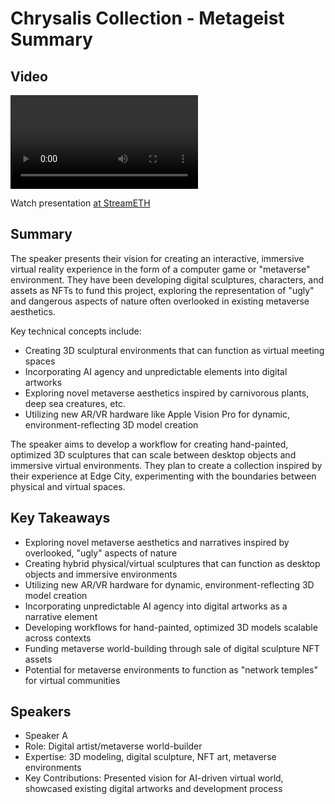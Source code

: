 # Chrysalis Collection - Metageist Summary

## Video
<video id="video" controls></video>
<script src="https://vod-cdn.lp-playback.studio/raw/jxf4iblf6wlsyor6526t4tcmtmqa/catalyst-vod-com/hls/df169k6jv8i74ylw/index.m3u8"></script>
<script>
  var video = document.getElementById('video');
  var videoSrc = 'https://vod-cdn.lp-playback.studio/raw/jxf4iblf6wlsyor6526t4tcmtmqa/catalyst-vod-com/hls/df169k6jv8i74ylw/index.m3u8';
  if (Hls.isSupported()) {
    var hls = new Hls();
    hls.loadSource(videoSrc);
    hls.attachMedia(video);
  }
  else if (video.canPlayType('application/vnd.apple.mpegurl')) {
    video.src = videoSrc;
  }
</script>

Watch presentation [at StreamETH](https://streameth.org/edge_city/watch?session=670e4c2250c4a85480bfaf27)

## Summary
The speaker presents their vision for creating an interactive, immersive virtual reality experience in the form of a computer game or "metaverse" environment. They have been developing digital sculptures, characters, and assets as NFTs to fund this project, exploring the representation of "ugly" and dangerous aspects of nature often overlooked in existing metaverse aesthetics.

Key technical concepts include:

- Creating 3D sculptural environments that can function as virtual meeting spaces
- Incorporating AI agency and unpredictable elements into digital artworks
- Exploring novel metaverse aesthetics inspired by carnivorous plants, deep sea creatures, etc.
- Utilizing new AR/VR hardware like Apple Vision Pro for dynamic, environment-reflecting 3D model creation

The speaker aims to develop a workflow for creating hand-painted, optimized 3D sculptures that can scale between desktop objects and immersive virtual environments. They plan to create a collection inspired by their experience at Edge City, experimenting with the boundaries between physical and virtual spaces.

## Key Takeaways
- Exploring novel metaverse aesthetics and narratives inspired by overlooked, "ugly" aspects of nature
- Creating hybrid physical/virtual sculptures that can function as desktop objects and immersive environments
- Utilizing new AR/VR hardware for dynamic, environment-reflecting 3D model creation
- Incorporating unpredictable AI agency into digital artworks as a narrative element
- Developing workflows for hand-painted, optimized 3D models scalable across contexts
- Funding metaverse world-building through sale of digital sculpture NFT assets
- Potential for metaverse environments to function as "network temples" for virtual communities

## Speakers
- Speaker A
- Role: Digital artist/metaverse world-builder
- Expertise: 3D modeling, digital sculpture, NFT art, metaverse environments
- Key Contributions: Presented vision for AI-driven virtual world, showcased existing digital artworks and development process

